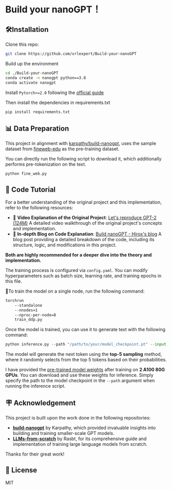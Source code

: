 # Build your nanoGPT！

## 🛠️Installation

Clone this repo:

```bash
git clone https://github.com/xrlexpert/Build-your-nanoGPT
```

Build up the environment

```bash
cd ./Build-your-nanoGPT
conda create -n nanogpt python==3.8
conda activate nanogpt
```

Install `Pytorch>=2.0` following the [official guide](https://pytorch.org/get-started/previous-versions/)

Then install the dependencies in requirements.txt

```bash
pip install requirements.txt
```

## 📊 Data Preparation

This project in alignment with [karpathy/build-nanogpt](https://github.com/karpathy/build-nanogpt), uses the sample dataset from [fineweb-edu](https://huggingface.co/datasets/HuggingFaceFW/fineweb-edu) as the pre-training dataset.

You can directly run the following script to download it, which additionally performs pre-tokenization on the text.

```bash
python fine_web.py
```

## 📖 Code Tutorial

For a better understanding of the original project and this implementation, refer to the following resources:

- 🎥 **Video Explanation of the Original Project**: [Let's reproduce GPT-2 (124M)](https://www.youtube.com/watch?v=l8pRSuU81PU)
  A detailed video walkthrough of the original project's concepts and implementation. 
- 📑 **In-depth Blog on Code Explanation**: [Build nanoGPT - Hirox's blog](https://xrlexpert.github.io/2025/02/05/Build-nanoGPT/)
  A blog post providing a detailed breakdown of the code, including its structure, logic, and modifications in this project. 

**Both are highly recommended for a deeper dive into the theory and implementation.**

The training process is configured via `config.yaml`. You can modify hyperparameters such as batch size, learning rate, and training epochs in this file.

🚀To train the model on a single node, run the following command:

```bash
torchrun
    --standalone
    --nnodes=1
    --nproc-per-node=8
    train_ddp.py 
```

Once the model is trained, you can use it to generate text with the following command:

```python
python inference.py --path "/path/to/your/model_checkpoint.pt" --input "Your input text here"
```

The model will generate the next token using the **top-5 sampling** method, where it randomly selects from the top 5 tokens based on their probabilities.

I have provided the [pre-trained model weights](https://mega.nz/file/TLYGQISL#T9Hs7RDQ_zicVx7mQ8BsfiBBfY7z6m1zSKWWCv7jM48) after training on **2 A100  80G GPUs**. You can download and use these weights for inference. Simply specify the path to the model checkpoint in the `--path` argument when running the inference script.

## 🪧 Acknowledgement

This project is built upon the work done in the following repositories:

- [**build-nanogpt**](https://github.com/karpathy/build-nanogpt) by Karpathy, which provided invaluable insights into building and training smaller-scale GPT models.
- [**LLMs-from-scratch**](https://github.com/rasbt/LLMs-from-scratch) by Rasbt, for its comprehensive guide and implementation of training large language models from scratch.

 Thanks for their great work!

## 📇 License

MIT
